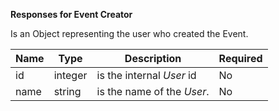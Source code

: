 **Responses for Event Creator**

Is an Object representing the user who created the Event.

| Name | Type | Description | Required |
| ---- | ---- | ----------- | -------- |
| id | integer | is the internal _User_ id | No |
| name | string | is the name of the _User_. | No |